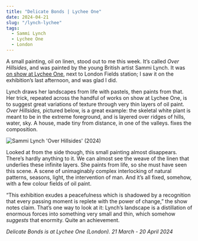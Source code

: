 ```yaml
---
title: "Delicate Bonds | Lychee One"
date: 2024-04-21
slug: "/lynch-lychee"
tags:
  - Sammi Lynch
  - Lychee One
  - London
---
```


A small painting, oil on linen, stood out to me this week. It’s called _Over Hillsides_, and was painted by the young British artist Sammi Lynch. It was [on show at Lychee One](http://lycheeone.com/wp/delicate-bonds-press-release/), next to London Fields station; I saw it on the exhibition’s last afternoon, and was glad I did.

Lynch draws her landscapes from life with pastels, then paints from that. Her trick, repeated across the handful of works on show at Lychee One, is to suggest great variations of texture through very thin layers of oil paint. _Over Hillsides,_ pictured below, is a great example: the skeletal white plant is meant to be in the extreme foreground, and is layered over ridges of hills, water, sky. A house, made tiny from distance, in one of the valleys. fixes the composition.

![Sammi Lynch 'Over Hillsides' (2024)](/lynch-lychee-1.jpeg)

Looked at from the side though, this small painting almost disappears. There’s hardly anything to it. We can almost see the weave of the linen that underlies these infinite layers. She paints from life, so she must have seen this scene. A scene of unimaginably complex interlocking of natural patterns, seasons, light, the intervention of man. And it’s all fixed, somehow, with a few colour fields of oil paint.

“This exhibition exudes a peacefulness which is shadowed by a recognition that every passing moment is replete with the power of change,” the show notes claim. That’s one way to look at it: Lynch’s landscape is a distillation of enormous forces into something very small and thin, which somehow _suggests_ that enormity. Quite an achievement.

_Delicate Bonds is at Lychee One (London). 21 March - 20 April 2024_
